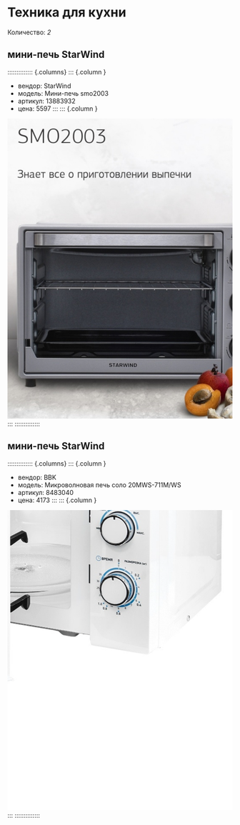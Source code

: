 # Техника для кухни

Количество: *2*

## мини-печь StarWind
:::::::::::::: {.columns}
::: {.column }
* вендор: StarWind
* модель: Мини-печь smo2003
* артикул: 13883932
* цена: 5597
:::
::: {.column }

![фото товара](13883932.png)
:::
::::::::::::::

## мини-печь StarWind
:::::::::::::: {.columns}
::: {.column }
* вендор: BBK
* модель: Микроволновая печь соло 20MWS-711M/WS
* артикул: 8483040
* цена: 4173
:::
::: {.column }

![фото товара](8483040.png)
:::
::::::::::::::

